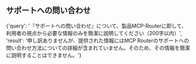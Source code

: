 ## サポートへの問い合わせ

{'query': '『サポートへの問い合わせ』について、製品MCP-Routerに即して、利用者の視点から必要な情報のみを簡潔に説明してください（200字以内）', 'result': '申し訳ありませんが、提供された情報にはMCP Routerのサポートへの問い合わせ方法についての詳細が含まれていません。そのため、その情報を簡潔に説明することはできません。'}